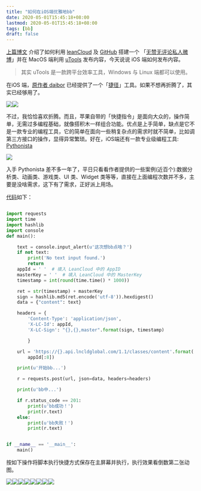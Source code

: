 ```yaml
---
title: "如何在iOS端优雅地bb"
date: 2020-05-01T15:45:18+08:00
lastmod: 2020-05-01T15:45:18+08:00
tags: [bb]
draft: false
---
```



[上篇博文](https://xwlearn.com/howto-graciously-bb-in-mac) 介绍了如何利用 [leanCloud](https://leancloud.app) 及 [GitHub](https://github.com) 搭建一个 「[无赞无评论私人微博](https://sspai.com/post/60024)」并在 MacOS 端利用 [uTools](https://u.tools) 发布内容，今天说说 iOS 端如何发布内容。
>  其实 uTools 是一款跨平台效率工具，Windows 与 Linux 端都可以使用。

在iOS 端，[原作者 daibor](https://sspai.com/u/daibor/updates) 已经提供了一个「[捷径](https://www.icloud.com/shortcuts/3cfcbc36a6a24e0a8721bfeef8dfc6cf)」工具。如果不想再折腾了，其实已经够用了。

<photos>![](https://tva1.sinaimg.cn/large/007S8ZIlgy1gecz0iw4ifg30ku112wz1.gif)![](https://tva1.sinaimg.cn/large/007S8ZIlgy1gecz42heewj309r0ezwek.jpg)</photos>

不过，我恰恰喜欢折腾。而且，苹果自带的「快捷指令」是面向大众的，操作简单，无需过多编程基础，就像搭积木一样组合功能。优点是上手简单，缺点是它不是一款专业的编程工具，它的简单在面向一些稍复杂点的需求时就不简单，比如调第三方接口的操作，显得异常繁琐。好在，iOS端还有一款专业级编程工具:
[Pythonista](http://omz-software.com/pythonista/)

![](http://omz-software.com/pythonista/images/DeviceScreenshots.png)

入手 Pythonista 差不多一年了，平日只看看作者提供的一些案例(近百个):数据分析类、动画类、游戏类、UI 类、Widget 类等等，直接在上面编程次数并不多，主要是没啥需求，这下有了需求，正好派上用场。

[代码](https://github.com/imxw/bb)如下：

```python

import requests
import time
import hashlib
import console
def main():

    text = console.input_alert(u'这次想bb点啥？')
    if not text:
        print('No text input found.')
        return
    appId = ' '  # 填入 LeanCloud 中的 AppID
    masterKey = ' '  # 填入 LeanCloud 中的 MasterKey
    timestamp = int(round(time.time() * 1000))

    ret = str(timestamp) + masterKey
    sign = hashlib.md5(ret.encode('utf-8')).hexdigest()
    data = {"content": text}

    headers = {
        'Content-Type': 'application/json',
        'X-LC-Id': appId,
        'X-LC-Sign': "{},{},master".format(sign, timestamp)

        }

    url = 'https://{}.api.lncldglobal.com/1.1/classes/content'.format(
        appId[:8])

    print(u'开始bb...')

    r = requests.post(url, json=data, headers=headers)

    print(u'bb中...')

    if r.status_code == 201:
        print(u'bb成功！')
        print(r.text)
    else:
        print(u'bb失败！')
        print(r.text)


if __name__ == '__main__':
    main()
```

按如下操作将脚本执行快捷方式保存在主屏幕并执行，执行效果看倒数第二张动图。

<photos>![](https://tva1.sinaimg.cn/large/007S8ZIlgy1ged57ebql7j30ku112q46.jpg)![](https://tva1.sinaimg.cn/large/007S8ZIlgy1ged58aflr0j30ku112jsu.jpg)![](https://tva1.sinaimg.cn/large/007S8ZIlgy1ged59c00kzj30dz0ni74w.jpg)![](https://tva1.sinaimg.cn/large/007S8ZIlgy1ged5aeznw3j30dv0ongm3.jpg)![](https://tva1.sinaimg.cn/large/007S8ZIlgy1ged5bezyvcj30ku11275m.jpg)![](https://tva1.sinaimg.cn/large/007S8ZIlgy1ged5fbuduej30ku112go9.jpg)![](https://tva1.sinaimg.cn/large/007S8ZIlgy1ged1rwzstwg30ku112qkr.gif)![](https://tva1.sinaimg.cn/large/007S8ZIlgy1ged42vdrmxj30ku0syt9b.jpg)</photos>

